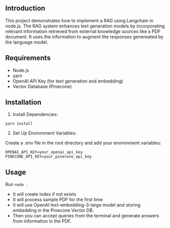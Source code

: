 ## Introduction

This project demonstrates how to implement a RAG using Langchain in node.js. The RAG system enhances text generation models by incorporating relevant information retrieved from external knowledge sources like a PDF document. It uses the information to augment the responses genereated by the language model.

## Requirements

- Node.js
- yarn
- OpenAI API Key (for text generation and embedding)
- Vector Database (Pinecone)

## Installation

1. Install Dependencies:

```
yarn install
```

2. Set Up Environment Variables:

Create a .env file in the root directory and add your environment variables:

```
OPENAI_API_KEY=your_openai_api_key
PINECONE_API_KEY=your_pinecone_api_key
```

## Usage

Run `node .`

- It will create index if not exists
- It will process sample PDF for the first time
- It will use OpenAI text-embedding-3-large model and storing embedding in the Pinecone Vector DB.
- Then you can accept queries from the terminal and generate answers from information in the PDF. 


